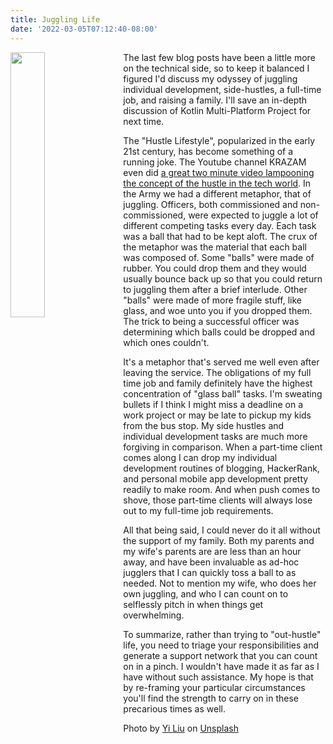```yaml
---
title: Juggling Life
date: '2022-03-05T07:12:40-08:00'
---
```

<img style="float: left; margin:0 1em 0 0; width: 33%" src="/img/blog/juggling.jpg"/> The last few blog posts have been a little more on the technical side, so to keep it balanced I figured I'd discuss  my odyssey of juggling individual development, side-hustles, a full-time job, and raising a family.  I'll save an in-depth discussion of Kotlin Multi-Platform Project for next time.  

The "Hustle Lifestyle", popularized in the early 21st century, has become something of a running joke.  The Youtube channel KRAZAM even did [a great two minute video lampooning the concept of the hustle in the tech world](https://www.youtube.com/watch?v=_o7qjN3KF8U).  In the Army we had a different metaphor, that of juggling.  Officers, both commissioned and non-commissioned, were expected to juggle a lot of different competing tasks every day.  Each task was a ball that had to be kept aloft.  The crux of the metaphor was the material that each ball was composed of.  Some "balls" were made of rubber.  You could drop them and they would usually bounce back up so that you could return to juggling them after a brief interlude.  Other "balls" were made of more fragile stuff, like glass, and woe unto you if you dropped them.  The trick to being a successful officer was determining which balls could be dropped and which ones couldn't.  

It's a metaphor that's served me well even after leaving the service.  The obligations of my full time job and family definitely have the highest concentration of "glass ball" tasks.  I'm sweating bullets if I think I might miss a deadline on a work project or may be late to pickup my kids from the bus stop. My side hustles and individual development tasks are much more forgiving in comparison.  When a part-time client comes along I can drop my individual development routines of blogging, HackerRank, and personal mobile app development pretty readily to make room.  And when push comes to shove, those part-time clients will always lose out to my full-time job requirements.  

All that being said, I could never do it all without the support of my family.  Both my parents and my wife's parents are are less than an hour away, and have been invaluable as ad-hoc jugglers that I can quickly toss a ball to as needed.  Not to mention my wife, who does her own juggling, and who I can count on to selflessly pitch in when things get overwhelming.  

To summarize, rather than trying to "out-hustle" life, you need to triage your responsibilities and generate a support network that you can count on in a pinch.  I wouldn't have made it as far as I have without such assistance.  My hope is that by re-framing your particular circumstances you'll find the strength to carry on in these precarious times as well.   



Photo by <a href="https://unsplash.com/@stevenliuyi?utm_source=unsplash&utm_medium=referral&utm_content=creditCopyText">Yi Liu</a> on <a href="https://unsplash.com/s/photos/juggling?utm_source=unsplash&utm_medium=referral&utm_content=creditCopyText">Unsplash</a>
